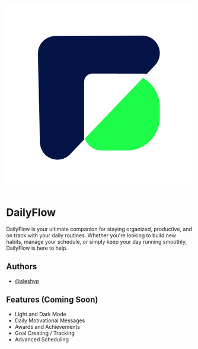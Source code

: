 
![Logo](public/daily-flow.png)


# DailyFlow

DailyFlow is your ultimate companion for staying organized, productive, and on track with your daily routines. Whether you're looking to build new habits, manage your schedule, or simply keep your day running smoothly, DailyFlow is here to help. 


## Authors

- [@aleshyp](https://github.com/aleshyp)


## Features (Coming Soon)

- Light and Dark Mode
- Daily Motivational Messages
- Awards and Achievements
- Goal Creating / Tracking
- Advanced Scheduling

